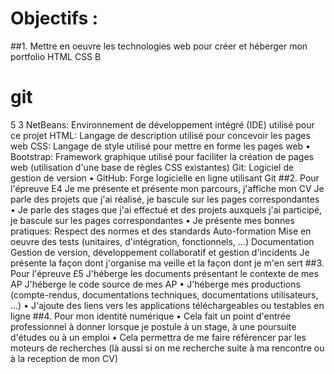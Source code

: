 # Objectifs :
##1. Mettre en oeuvre les technologies web pour créer et héberger mon portfolio
HTML
CSS
B
# git
5 3
NetBeans: Environnement de développement intégré (IDE) utilisé pour ce projet
HTML: Langage de description utilisé pour concevoir les pages web
CSS: Langage de style utilisé pour mettre en forme les pages web
    • Bootstrap: Framework graphique utilisé pour faciliter la création de pages web (utilisation d'une base de
règles CSS existantes) Git: Logiciel de gestion de version
    • GitHub: Forge logicielle en ligne utilisant Git
##2. Pour l'épreuve E4
Je me présente et présente mon parcours, j'affiche mon CV
Je parle des projets que j'ai réalisé, je bascule sur les pages correspondantes
    • Je parle des stages que j'ai effectué et des projets auxquels j'ai participé, je bascule sur les pages
correspondantes • Je présente mes bonnes pratiques:
Respect des normes et des standards
Auto-formation
Mise en oeuvre des tests (unitaires, d'intégration, fonctionnels, ...)
Documentation
Gestion de version, développement collaboratif et gestion d'incidents
Je présente la façon dont j'organise ma veille et la façon dont je m'en sert
##3. Pour l'épreuve £5
J'héberge les documents présentant le contexte de mes AP
J'héberge le code source de mes AP
    • J'héberge mes productions (compte-rendus, documentations techniques, documentations utilisateurs, ...)
    • J'ajoute des liens vers les applications téléchargeables ou testables en ligne
##4. Pour mon identité numérique
    • Cela fait un point d'entrée professionnel à donner lorsque je postule à un stage, à une poursuite d'études ou à un emploi
    • Cela permettra de me faire référencer par les moteurs de recherches (là aussi si on me recherche suite à ma rencontre ou à la reception de mon CV)
